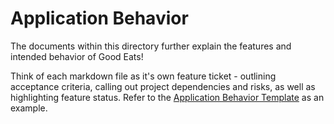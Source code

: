 # Application Behavior

The documents within this directory further explain the features and intended behavior of Good Eats! 

Think of each markdown file as it's own feature ticket - outlining acceptance criteria, calling out project dependencies and risks, as well as highlighting feature status. Refer to the [Application Behavior Template](./template.md) as an example.


